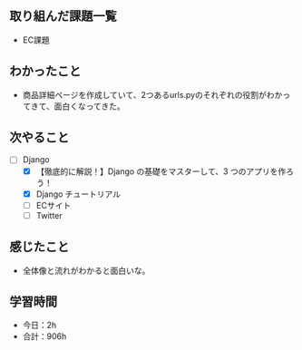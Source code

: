 ## 取り組んだ課題一覧
- EC課題

## わかったこと
- 商品詳細ページを作成していて、2つあるurls.pyのそれぞれの役割がわかってきて、面白くなってきた。

## 次やること
- [ ] Django
   - [x] 【徹底的に解説！】Django の基礎をマスターして、3 つのアプリを作ろう！
   - [x] Django チュートリアル
   - [ ] ECサイト
   - [ ] Twitter

## 感じたこと
- 全体像と流れがわかると面白いな。

## 学習時間

- 今日：2h
- 合計：906h